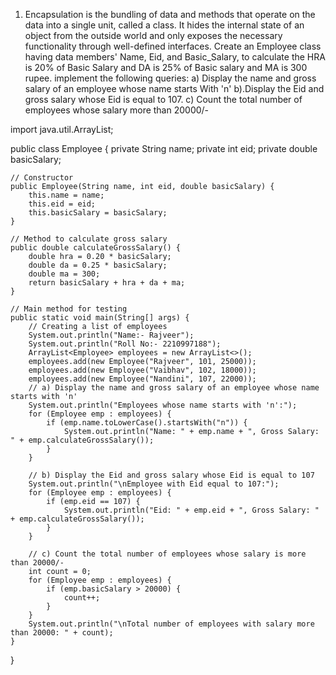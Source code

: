 1.	Encapsulation is the bundling of data and methods that operate on the data into a single unit, called a class. It hides the internal state of an object from the outside world and only exposes the necessary functionality through well-defined interfaces. 
Create an Employee class having data members' Name, Eid, and Basic_Salary, to calculate the HRA is 20% of Basic Salary and DA is 25% of Basic salary and MA is 300 rupee. implement the following queries:
  a) Display the name and gross salary of an employee whose name starts With 'n'
  b).Display the Eid and gross salary whose Eid is equal to 107.
  c)  Count the total number of employees whose salary more than 20000/-


import java.util.ArrayList;

public class Employee {
    private String name;
    private int eid;
    private double basicSalary;

    // Constructor
    public Employee(String name, int eid, double basicSalary) {
        this.name = name;
        this.eid = eid;
        this.basicSalary = basicSalary;
    }

    // Method to calculate gross salary
    public double calculateGrossSalary() {
        double hra = 0.20 * basicSalary;
        double da = 0.25 * basicSalary;
        double ma = 300;
        return basicSalary + hra + da + ma;
    }

    // Main method for testing
    public static void main(String[] args) {
        // Creating a list of employees
        System.out.println("Name:- Rajveer");
        System.out.println("Roll No:- 2210997188");
        ArrayList<Employee> employees = new ArrayList<>();
        employees.add(new Employee("Rajveer", 101, 25000));
        employees.add(new Employee("Vaibhav", 102, 18000));
        employees.add(new Employee("Nandini", 107, 22000));
        // a) Display the name and gross salary of an employee whose name starts with 'n'
        System.out.println("Employees whose name starts with 'n':");
        for (Employee emp : employees) {
            if (emp.name.toLowerCase().startsWith("n")) {
                System.out.println("Name: " + emp.name + ", Gross Salary: " + emp.calculateGrossSalary());
            }
        }

        // b) Display the Eid and gross salary whose Eid is equal to 107
        System.out.println("\nEmployee with Eid equal to 107:");
        for (Employee emp : employees) {
            if (emp.eid == 107) {
                System.out.println("Eid: " + emp.eid + ", Gross Salary: " + emp.calculateGrossSalary());
            }
        }

        // c) Count the total number of employees whose salary is more than 20000/-
        int count = 0;
        for (Employee emp : employees) {
            if (emp.basicSalary > 20000) {
                count++;
            }
        }
        System.out.println("\nTotal number of employees with salary more than 20000: " + count);
    }
}
